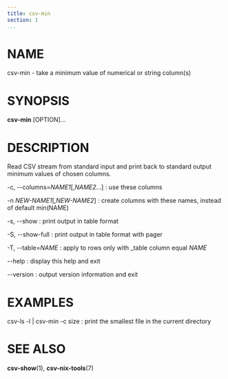 ```yaml
---
title: csv-min
section: 1
...
```


# NAME #

csv-min - take a minimum value of numerical or string column(s)

# SYNOPSIS #

**csv-min** [OPTION]...

# DESCRIPTION #

Read CSV stream from standard input and print back to standard output minimum
values of chosen columns.

-c, \--columns=*NAME1*[,*NAME2*...]
:   use these columns

-n *NEW-NAME1*[,*NEW-NAME2*]
:   create columns with these names, instead of default min(NAME)

-s, \--show
:   print output in table format

-S, \--show-full
:   print output in table format with pager

-T, \--table=*NAME*
:   apply to rows only with _table column equal *NAME*

\--help
:   display this help and exit

\--version
:   output version information and exit

# EXAMPLES #

csv-ls -l | csv-min -c size
:   print the smallest file in the current directory

# SEE ALSO #

**csv-show**(1), **csv-nix-tools**(7)
